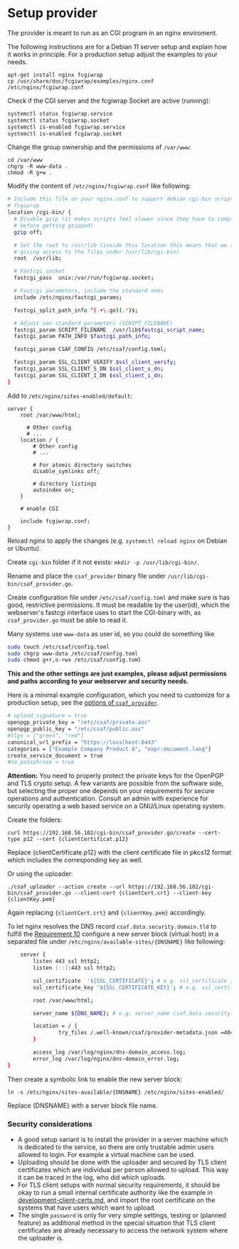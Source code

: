 # Setup provider

The provider is meant to run as an CGI program in an nginx enviroment.

The following instructions are for a Debian 11 server setup
and explain how it works in principle. For a production setup
adjust the examples to your needs.


```(shell)
apt-get install nginx fcgiwrap
cp /usr/share/doc/fcgiwrap/examples/nginx.conf /etc/nginx/fcgiwrap.conf
```
Check if the CGI server and the fcgiwrap Socket are active (running):
```bash
systemctl status fcgiwrap.service
systemctl status fcgiwrap.socket
systemctl is-enabled fcgiwrap.service
systemctl is-enabled fcgiwrap.socket
```
Change the group ownership and the permissions of `/var/www`:
```(shell)
cd /var/www
chgrp -R www-data .
chmod -R g+w .
```

Modify the content of `/etc/nginx/fcgiwrap.conf` like following:

<!-- MARKDOWN-AUTO-DOCS:START (CODE:src=../docs/scripts/setupProviderForITest.sh&lines=25-53) -->
<!-- The below code snippet is automatically added from ../docs/scripts/setupProviderForITest.sh -->
```sh
# Include this file on your nginx.conf to support debian cgi-bin scripts using
# fcgiwrap
location /cgi-bin/ {
  # Disable gzip (it makes scripts feel slower since they have to complete
  # before getting gzipped)
  gzip off;

  # Set the root to /usr/lib (inside this location this means that we are
  # giving access to the files under /usr/lib/cgi-bin)
  root  /usr/lib;

  # Fastcgi socket
  fastcgi_pass  unix:/var/run/fcgiwrap.socket;

  # Fastcgi parameters, include the standard ones
  include /etc/nginx/fastcgi_params;

  fastcgi_split_path_info ^(.+\.go)(.*)$;

  # Adjust non standard parameters (SCRIPT_FILENAME)
  fastcgi_param SCRIPT_FILENAME  /usr/lib$fastcgi_script_name;
  fastcgi_param PATH_INFO $fastcgi_path_info;

  fastcgi_param CSAF_CONFIG /etc/csaf/config.toml;

  fastcgi_param SSL_CLIENT_VERIFY $ssl_client_verify;
  fastcgi_param SSL_CLIENT_S_DN $ssl_client_s_dn;
  fastcgi_param SSL_CLIENT_I_DN $ssl_client_i_dn;
}
```
<!-- MARKDOWN-AUTO-DOCS:END -->
Add to `/etc/nginx/sites-enabled/default`:

```
server {
    root /var/www/html;

      # Other config
      # ...
    location / {
        # Other config
        # ...

        # For atomic directory switches
        disable_symlinks off;

        # directory listings
        autoindex on;
    }

    # enable CGI

    include fcgiwrap.conf;
}
```
Reload nginx to apply the changes (e.g. ```systemctl reload nginx``` on Debian or Ubuntu).

Create `cgi-bin` folder if it not exists: `mkdir -p /usr/lib/cgi-bin/`.

Rename and place the `csaf_provider` binary file under `/usr/lib/cgi-bin/csaf_provider.go`.


Create configuration file under `/etc/csaf/config.toml`
and make sure is has good, restrictive permissions.
It must be readable by the user(id), which the webserver's fastcgi interface
uses to start the CGI-binary with,
as `csaf_provider.go` must be able to read it.

Many systems use `www-data` as user id, so you could do something like

<!-- MARKDOWN-AUTO-DOCS:START (CODE:src=../docs/scripts/setupProviderForITest.sh&lines=84-86) -->
<!-- The below code snippet is automatically added from ../docs/scripts/setupProviderForITest.sh -->
```sh
sudo touch /etc/csaf/config.toml
sudo chgrp www-data /etc/csaf/config.toml
sudo chmod g+r,o-rwx /etc/csaf/config.toml
```
<!-- MARKDOWN-AUTO-DOCS:END -->

**This and the other settings are just examples,**
**please adjust permissions and paths**
**according to your webserver and security needs.**

Here is a minimal example configuration,
which you need to customize for a production setup,
see the [options of `csaf_provider`](https://github.com/csaf-poc/csaf_distribution/blob/main/docs/csaf_provider.md).

<!-- MARKDOWN-AUTO-DOCS:START (CODE:src=../docs/scripts/setupProviderForITest.sh&lines=94-101) -->
<!-- The below code snippet is automatically added from ../docs/scripts/setupProviderForITest.sh -->
```sh
# upload_signature = true
openpgp_private_key = "/etc/csaf/private.asc"
openpgp_public_key = "/etc/csaf/public.asc"
#tlps = ["green", "red"]
canonical_url_prefix = "https://localhost:8443"
categories = ["Example Company Product A", "expr:document.lang"]
create_service_document = true
#no_passphrase = true
```
<!-- MARKDOWN-AUTO-DOCS:END -->


**Attention:** You need to properly protect the private keys
for the OpenPGP and TLS crypto setup. A few variants are possible
from the software side, but selecting the proper one depends
on your requirements for secure operations and authentication.
Consult an admin with experience for securily operating a web based service
on a GNU/Linux operating system.

Create the folders:
```(shell)
curl https://192.168.56.102/cgi-bin/csaf_provider.go/create --cert-type p12 --cert {clientCertificat.p12}
```
Replace {clientCertificate.p12} with the client certificate file
in pkcs12 format which includes the corresponding key as well.

Or using the uploader:
```(shell)
./csaf_uploader --action create --url https://192.168.56.102/cgi-bin/csaf_provider.go --client-cert {clientCert.crt} --client-key {clientKey.pem}
```

Again replacing `{clientCert.crt}` and `{clientKey.pem}` accordingly.


To let nginx resolves the DNS record `csaf.data.security.domain.tld` to fulfill the [Requirement 10](https://docs.oasis-open.org/csaf/csaf/v2.0/cs01/csaf-v2.0-cs01.html#7110-requirement-10-dns-path) configure a new server block (virtual host) in a separated file under `/etc/nginx/available-sites/{DNSNAME}` like following:
<!-- MARKDOWN-AUTO-DOCS:START (CODE:src=../docs/scripts/DNSConfigForItest.sh&lines=18-35) -->
<!-- The below code snippet is automatically added from ../docs/scripts/DNSConfigForItest.sh -->
```sh
    server {
        listen 443 ssl http2;
        listen [::]:443 ssl http2;

        ssl_certificate  '${SSL_CERTIFICATE}'; # e.g. ssl_certificate /etc/ssl/csaf/bundle.crt
        ssl_certificate_key '${SSL_CERTIFICATE_KEY}'; # e.g. ssl_certificate_key /etc/ssl/csaf/testserver-key.pem;

        root /var/www/html;

        server_name ${DNS_NAME}; # e.g. server_name csaf.data.security.domain.tld;

        location = / {
                try_files /.well-known/csaf/provider-metadata.json =404;
        }

        access_log /var/log/nginx/dns-domain_access.log;
        error_log /var/log/nginx/dns-domain_error.log;
}
```
<!-- MARKDOWN-AUTO-DOCS:END -->

Then create a symbolic link to enable the new server block:
```shell
ln -s /etc/nginx/sites-available/{DNSNAME} /etc/nginx/sites-enabled/
```
Replace {DNSNAME} with a server block file name.


### Security considerations

* A good setup variant is to install the provider in a server machine which is
  dedicated to the service, so there are only trustable admin users allowed
  to login. For example a virtual machine can be used.
* Uploading should be done with the uploader and secured by TLS
  client certificates which are individual per person allowed to upload.
  This way it can be traced in the log, who did which uploads.
* For TLS client setups with normal security requirements,
  it should be okay to run a small internal
  certificate authority like the example
  in [development-client-certs.md](development-client-certs.md),
  and import the root certificate on the systems that have users which
  want to upload.
* The single `password` is only for very simple settings, testing or
  (planned feature) as
  additional method in the special situation that TLS client certificates
  are already necessary to access the network system where the uploader is.
